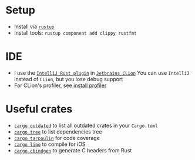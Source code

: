 
# Setup
* Install via [`rustup`](https://rustup.rs/)
* Install tools: `rustup component add clippy rustfmt`

# IDE
* I use the [`IntelliJ Rust plugin`](https://github.com/intellij-rust/intellij-rust) in [`Jetbrains CLion`](https://www.jetbrains.com/clion/)
  You can use `IntelliJ` instead of `CLion`, but you lose debug support
* For CLion's profiler, see [install profiler](https://www.jetbrains.com/help/clion/cpu-profiler.html)

# Useful crates
* [`cargo outdated`](https://github.com/kbknapp/cargo-outdated) to list all outdated crates in your `Cargo.toml`
* [`cargo tree`](https://github.com/sfackler/cargo-tree) to list dependencies tree
* [`cargo tarpaulin`](https://github.com/xd009642/tarpaulin) for code coverage
* [`cargo lipo`](https://github.com/TimNN/cargo-lipo) to compile for iOS
* [`cargo cbindgen`](https://github.com/eqrion/cbindgen) to generate C headers from Rust
